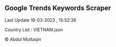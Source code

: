 

## Google Trends Keywords Scraper 
 
Last Update 18-03-2023 , 15:52:36

Country List :
VIETNAM.json



© Abdul Muttaqin 
